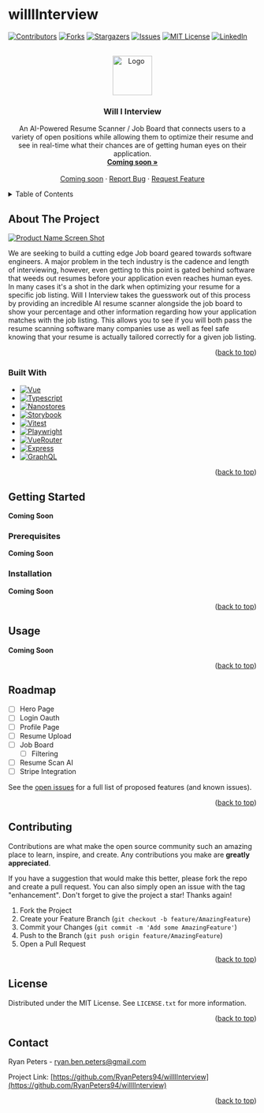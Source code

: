 # willIInterview

<a id="readme-top"></a>

<!-- PROJECT SHIELDS -->
<!--
*** I'm using markdown "reference style" links for readability.
*** Reference links are enclosed in brackets [ ] instead of parentheses ( ).
*** See the bottom of this document for the declaration of the reference variables
*** for contributors-url, forks-url, etc. This is an optional, concise syntax you may use.
*** https://www.markdownguide.org/basic-syntax/#reference-style-links
-->
[![Contributors][contributors-shield]][contributors-url]
[![Forks][forks-shield]][forks-url]
[![Stargazers][stars-shield]][stars-url]
[![Issues][issues-shield]][issues-url]
[![MIT License][license-shield]][license-url]
[![LinkedIn][linkedin-shield]][linkedin-url]



<!-- PROJECT LOGO -->
<br />
<div align="center">
  <a href="https://github.com/RyanPeters94/willIInterview">
    <img src="images/logo.png" alt="Logo" width="80" height="80">
  </a>

<h3 align="center">Will I Interview</h3>

  <p align="center">
    An AI-Powered Resume Scanner / Job Board that connects users to a variety of open positions while allowing them to optimize their resume and see in real-time what their chances are of getting human eyes on their application. 
    <br />
    <a href="https://github.com/RyanPeters94/willIInterview"><strong>Coming soon »</strong></a>
    <br />
    <br />
    <a href="https://github.com/RyanPeters94/willIInterview">Coming soon</a>
    ·
    <a href="https://github.com/RyanPeters94/willIInterview/issues/new?labels=bug&template=bug-report---.md">Report Bug</a>
    ·
    <a href="https://github.com/RyanPeters94/willIInterview/issues/new?labels=enhancement&template=feature-request---.md">Request Feature</a>
  </p>
</div>



<!-- TABLE OF CONTENTS -->
<details>
  <summary>Table of Contents</summary>
  <ol>
    <li>
      <a href="#about-the-project">About The Project</a>
      <ul>
        <li><a href="#built-with">Built With</a></li>
      </ul>
    </li>
    <li>
      <a href="#getting-started">Getting Started</a>
      <ul>
        <li><a href="#prerequisites">Prerequisites</a></li>
        <li><a href="#installation">Installation</a></li>
      </ul>
    </li>
    <li><a href="#usage">Usage</a></li>
    <li><a href="#roadmap">Roadmap</a></li>
    <li><a href="#contributing">Contributing</a></li>
    <li><a href="#license">License</a></li>
    <li><a href="#contact">Contact</a></li>
    <li><a href="#acknowledgments">Acknowledgments</a></li>
  </ol>
</details>



<!-- ABOUT THE PROJECT -->
## About The Project

[![Product Name Screen Shot][product-screenshot]](https://example.com)

<!-- Here's a blank template to get started: To avoid retyping too much info. Do a search and replace with your text editor for the following: `github_username`, `repo_name`, `twitter_handle`, `linkedin_username`, `email_client`, `email`, `project_title`, `project_description` -->

We are seeking to build a cutting edge Job board geared towards software engineers. A major problem in the tech industry is the cadence and length of interviewing, however, even getting to this point is gated behind software that weeds out resumes before your application even reaches human eyes. In many cases it's a shot in the dark when optimizing your resume for a specific job listing. Will I Interview takes the guesswork out of this process by providing an incredible AI resume scanner alongside the job board to show your percentage and other information regarding how your application matches with the job listing. This allows you to see if you will both pass the resume scanning software many companies use as well as feel safe knowing that your resume is actually tailored correctly for a given job listing. 

<p align="right">(<a href="#readme-top">back to top</a>)</p>



### Built With

<!-- * [![Next][Next.js]][Next-url]
* [![React][React.js]][React-url] -->
* [![Vue][Vue.js]][Vue-url]
* [![Typescript][Typescript]][Typescript-url]
* [![Nanostores][Nanostores]][Nanostores-url]
* [![Storybook][Storybook]][Storybook-url]
* [![Vitest][Vitest]][Vitest-url]
* [![Playwright][Playwright]][Playwright-url]
* [![VueRouter][VueRouter]][VueRouter-url]
* [![Express][Express.js]][Express-url]
* [![GraphQL][GraphQL]][GraphQL-url]


<p align="right">(<a href="#readme-top">back to top</a>)</p>



<!-- GETTING STARTED -->
## Getting Started
 **Coming Soon**

<!-- This is an example of how you may give instructions on setting up your project locally.
To get a local copy up and running follow these simple example steps. -->

### Prerequisites
 **Coming Soon**
<!-- This is an example of how to list things you need to use the software and how to install them.
* npm
  ```sh
  npm install npm@latest -g
  ``` -->

### Installation
 **Coming Soon**
<!-- 1. Get a free API Key at [https://example.com](https://example.com)
2. Clone the repo
   ```sh
   git clone https://github.com/RyanPeters94/willIInterview.git
   ```
3. Install NPM packages
   ```sh
   npm install
   ``` -->
<!-- 4. Enter your API in `config.js`
   ```js
   const API_KEY = 'ENTER YOUR API';
   ``` -->

<p align="right">(<a href="#readme-top">back to top</a>)</p>



<!-- USAGE EXAMPLES -->
## Usage
**Coming Soon**
<!-- Use this space to show useful examples of how a project can be used. Additional screenshots, code examples and demos work well in this space. You may also link to more resources.

_For more examples, please refer to the [Documentation](https://example.com)_ -->

<p align="right">(<a href="#readme-top">back to top</a>)</p>



<!-- ROADMAP -->
## Roadmap

- [ ] Hero Page
- [ ] Login Oauth
- [ ] Profile Page
- [ ] Resume Upload
- [ ] Job Board
    - [ ] Filtering
- [ ] Resume Scan AI
- [ ] Stripe Integration

See the [open issues](https://github.com/RyanPeters94/willIInterview/issues) for a full list of proposed features (and known issues).

<p align="right">(<a href="#readme-top">back to top</a>)</p>



<!-- CONTRIBUTING -->
## Contributing

Contributions are what make the open source community such an amazing place to learn, inspire, and create. Any contributions you make are **greatly appreciated**.

If you have a suggestion that would make this better, please fork the repo and create a pull request. You can also simply open an issue with the tag "enhancement".
Don't forget to give the project a star! Thanks again!

1. Fork the Project
2. Create your Feature Branch (`git checkout -b feature/AmazingFeature`)
3. Commit your Changes (`git commit -m 'Add some AmazingFeature'`)
4. Push to the Branch (`git push origin feature/AmazingFeature`)
5. Open a Pull Request

<p align="right">(<a href="#readme-top">back to top</a>)</p>



<!-- LICENSE -->
## License

Distributed under the MIT License. See `LICENSE.txt` for more information.

<p align="right">(<a href="#readme-top">back to top</a>)</p>



<!-- CONTACT -->
## Contact

Ryan Peters - ryan.ben.peters@gmail.com

Project Link: [https://github.com/RyanPeters94/willIInterview](https://github.com/RyanPeters94/willIInterview)

<p align="right">(<a href="#readme-top">back to top</a>)</p>



<!-- ACKNOWLEDGMENTS -->
<!-- ## Acknowledgments

* []()
* []()
* []()

<p align="right">(<a href="#readme-top">back to top</a>)</p> -->



<!-- MARKDOWN LINKS & IMAGES -->
<!-- https://www.markdownguide.org/basic-syntax/#reference-style-links -->
[contributors-shield]: https://img.shields.io/github/contributors/RyanPeters94/willIInterview.svg?style=for-the-badge
[contributors-url]: https://github.com/RyanPeters94/willIInterview/graphs/contributors
[forks-shield]: https://img.shields.io/github/forks/RyanPeters94/willIInterview.svg?style=for-the-badge
[forks-url]: https://github.com/RyanPeters94/willIInterview/network/members
[stars-shield]: https://img.shields.io/github/stars/RyanPeters94/willIInterview.svg?style=for-the-badge
[stars-url]: https://github.com/RyanPeters94/willIInterview/stargazers
[issues-shield]: https://img.shields.io/github/issues/RyanPeters94/willIInterview.svg?style=for-the-badge
[issues-url]: https://github.com/RyanPeters94/willIInterview/issues
[license-shield]: https://img.shields.io/github/license/RyanPeters94/willIInterview.svg?style=for-the-badge
[license-url]: https://github.com/RyanPeters94/willIInterview/blob/master/LICENSE.txt
[linkedin-shield]: https://img.shields.io/badge/-LinkedIn-black.svg?style=for-the-badge&logo=linkedin&colorB=555
[linkedin-url]: https://www.linkedin.com/in/ryan-ben-peters/
[product-screenshot]: images/screenshot.png
[Vue.js]: https://img.shields.io/badge/Vue.js-35495E?style=for-the-badge&logo=vuedotjs&logoColor=4FC08D
[Vue-url]: https://vuejs.org/
[Typescript]: https://img.shields.io/badge/TypeScript-35495E?style=for-the-badge&logo=typescript&labelColor=%2335495E
[Typescript-url]: https://www.typescriptlang.org/
[Nanostores]: https://img.shields.io/badge/Nanostores-35495E?style=for-the-badge&labelColor=%2335495E
[Nanostores-url]: https://evilmartians.com/opensource/nano-stores
[Storybook]: https://img.shields.io/badge/Storybook-35495E?style=for-the-badge&logo=storybook&labelColor=%2335495E
[Storybook-url]: https://storybook.js.org/
[Vitest]: https://img.shields.io/badge/Vitest-35495E?style=for-the-badge&logo=vitest&labelColor=%2335495E
[Vitest-url]: https://vitest.dev/
[Playwright]: https://img.shields.io/badge/Playwright-35495E?style=for-the-badge&labelColor=%2335495E
[Playwright-url]: https://playwright.dev/
[VueRouter]: https://img.shields.io/badge/Vue%20Router-35495E?style=for-the-badge&labelColor=%2335495E
[VueRouter-url]: https://router.vuejs.org/
[Express.js]: https://img.shields.io/badge/Express-35495E?style=for-the-badge&logo=express&labelColor=%2335495E
[Express-url]: https://expressjs.com/
[GraphQL]: https://img.shields.io/badge/GraphQL-35495E?style=for-the-badge&logo=graphql&labelColor=%2335495E
[GraphQL-url]: https://graphql.org/